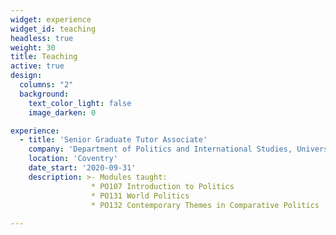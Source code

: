 ```yaml
---
widget: experience
widget_id: teaching
headless: true
weight: 30
title: Teaching
active: true
design:
  columns: "2"
  background:
    text_color_light: false
    image_darken: 0

experience:
  - title: 'Senior Graduate Tutor Associate'
    company: 'Department of Politics and International Studies, University of Warwick'
    location: 'Coventry'
    date_start: '2020-09-31'
    description: >- Modules taught: 
                  * PO107 Introduction to Politics
                  * PO131 World Politics
                  * PO132 Contemporary Themes in Comparative Politics
            
---
```

